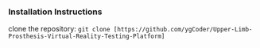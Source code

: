 ### Installation Instructions

clone the repository:
``git clone [https://github.com/ygCoder/Upper-Limb-Prosthesis-Virtual-Reality-Testing-Platform]``
